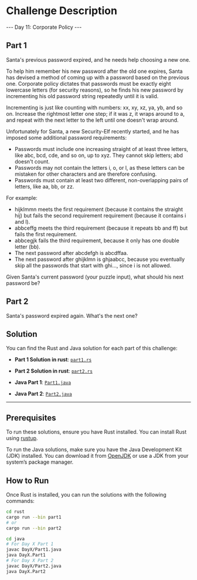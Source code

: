 # Challenge Description

--- Day 11: Corporate Policy ---

## Part 1

Santa's previous password expired, and he needs help choosing a new one.

To help him remember his new password after the old one expires, Santa has devised a method of coming up with a password based on the previous one. Corporate policy dictates that passwords must be exactly eight lowercase letters (for security reasons), so he finds his new password by incrementing his old password string repeatedly until it is valid.

Incrementing is just like counting with numbers: xx, xy, xz, ya, yb, and so on. Increase the rightmost letter one step; if it was z, it wraps around to a, and repeat with the next letter to the left until one doesn't wrap around.

Unfortunately for Santa, a new Security-Elf recently started, and he has imposed some additional password requirements:

- Passwords must include one increasing straight of at least three letters, like abc, bcd, cde, and so on, up to xyz. They cannot skip letters; abd doesn't count.
- Passwords may not contain the letters i, o, or l, as these letters can be mistaken for other characters and are therefore confusing.
- Passwords must contain at least two different, non-overlapping pairs of letters, like aa, bb, or zz.

For example:

- hijklmmn meets the first requirement (because it contains the straight hij) but fails the second requirement requirement (because it contains i and l).
- abbceffg meets the third requirement (because it repeats bb and ff) but fails the first requirement.
- abbcegjk fails the third requirement, because it only has one double letter (bb).
- The next password after abcdefgh is abcdffaa.
- The next password after ghijklmn is ghjaabcc, because you eventually skip all the passwords that start with ghi..., since i is not allowed.

Given Santa's current password (your puzzle input), what should his next password be?

## Part 2

Santa's password expired again. What's the next one?

## Solution

You can find the Rust and Java solution for each part of this challenge:

- **Part 1 Solution in rust**: [`part1.rs`](rust/src/bin/part1.rs)
- **Part 2 Solution in rust**: [`part2.rs`](rust/src/bin/part2.rs)

- **Java Part 1**: [`Part1.java`](java/Part1.java)
- **Java Part 2**: [`Part2.java`](java/Part2.java)

---

## Prerequisites

To run these solutions, ensure you have Rust installed. You can install Rust using [rustup](https://rustup.rs/).

To run the Java solutions, make sure you have the Java Development Kit (JDK) installed. You can download it from [OpenJDK](https://openjdk.java.net/) or use a JDK from your system’s package manager.

## How to Run

Once Rust is installed, you can run the solutions with the following commands:

```bash
cd rust
cargo run --bin part1
# or
cargo run --bin part2
```

```bash
cd java
# For Day X Part 1
javac DayX/Part1.java
java DayX.Part1
# For Day X Part 2
javac DayX/Part2.java
java DayX.Part2
```
